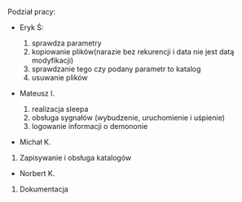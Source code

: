 Podział pracy:
- Eryk Ś:
  1) sprawdza parametry
  2) kopiowanie plików(narazie bez rekurencji i data nie jest datą modyfikacji)
  3) sprawdzanie tego czy podany parametr to katalog
  4) usuwanie plików

- Mateusz I.
  1) realizacja sleepa
  2) obsługa sygnałów (wybudzenie, uruchomienie i uśpienie)
  3) logowanie informacji o demononie
     
-  Michał K.
  1) Zapisywanie i obsługa katalogów
 
-  Norbert K.
  1) Dokumentacja

